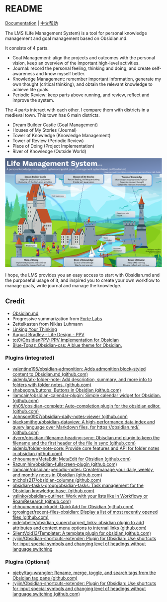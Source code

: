 # README

[Documentation](https://laozhou-in-germany.github.io/Chens_LMS_Public/) | [中文帮助](https://laozhou-in-germany.github.io/Chens_LMS_Public_CN/)

The LMS (Life Management System) is a tool for personal knowledge management and goal management based on Obsidian.md. 

It consists of 4 parts.

- Goal Management: align the projects and outcomes with the personal vision, keep an overview of the important high-level activities.
- Journal: record the personal feeling, thinking and doing, and create self-awareness and know myself better.
- Knowledge Management: remember important information, generate my own thought (critical thinking), and obtain the relevant knowledge to achieve life goals.
- Periodic Review: keep parts above running, and review, reflect and improve the system.



The 4 parts interact with each other. I compare them with districts in a medieval town.  This town has 6 main districts.   

- Dream Builder Castle (Goal Management)  
- Houses of My Stories (Journal)  
- Tower of Knowledge (Knowledge Management)  
- Tower of Review (Periodic Review)  
- Place of Doing (Project Implementation)  
- River of Knowledge (Outside World)  

![image-20220814182011048](docs/docs/images/image-20220814182011048.png)



I hope, the LMS provides you an easy access to start with Obsidian.md and the purposeful usage of it, and inspired you to create your own workflow to manage goals, write journal and manage the knowledge. 

## Credit
- [Obsidian.md](https://obsidian.md/)
- Progressive summarization from [Forte Labs](https://fortelabs.co/)
- Zettelkasten from Niklas Luhmann
- [Linking Your Thinking](https://www.linkingyourthinking.com/)
- [August Bradley - Life Design - PPV](https://www.youtube.com/user/augustbradley/featured)
- [tot0/ObsidianPPV: PPV implementation for Obsidian](https://github.com/tot0/ObsidianPPV)
- [Blue-Topaz_Obsidian-css: A blue theme for Obsidian. ](https://github.com/whyt-byte/Blue-Topaz_Obsidian-css)

### Plugins (integrated)
- [valentine195/obsidian-admonition: Adds admonition block-styled content to Obsidian.md (github.com)](https://github.com/valentine195/obsidian-admonition)
- [aidenlx/alx-folder-note: Add description, summary, and more info to folders with folder notes. (github.com)](https://github.com/aidenlx/alx-folder-note)
- [shabegom/buttons: Buttons in Obsidian (github.com)](https://github.com/shabegom/buttons)
- [liamcain/obsidian-calendar-plugin: Simple calendar widget for Obsidian. (github.com)](https://github.com/liamcain/obsidian-calendar-plugin)
- [tth05/obsidian-completr: Auto-completion plugin for the obsidian editor. (github.com)](https://github.com/tth05/obsidian-completr)
- [Johnson0907/obsidian-daily-notes-viewer (github.com)](https://github.com/Johnson0907/obsidian-daily-notes-viewer)
- [blacksmithgu/obsidian-dataview: A high-performance data index and query language over Markdown files, for https://obsidian.md/. (github.com)](https://github.com/blacksmithgu/obsidian-dataview)
- [dvcrn/obsidian-filename-heading-sync: Obisdian.md plugin to keep the filename and the first header of the file in sync (github.com)](https://github.com/dvcrn/obsidian-filename-heading-sync)
- [aidenlx/folder-note-core: Provide core features and API for folder notes in obsidian (github.com)](https://github.com/aidenlx/folder-note-core)
- [chhoumann/MetaEdit: MetaEdit for Obsidian (github.com)](https://github.com/chhoumann/MetaEdit)
- [Razumihin/obsidian-fullscreen-plugin (github.com)](https://github.com/razumihin/obsidian-fullscreen-plugin)
- [liamcain/obsidian-periodic-notes: Create/manage your daily, weekly, and monthly notes in Obsidian (github.com)](https://github.com/liamcain/obsidian-periodic-notes)
- [tnichols217/obsidian-columns (github.com)](https://github.com/tnichols217/obsidian-columns)
- [obsidian-tasks-group/obsidian-tasks: Task management for the Obsidian knowledge base. (github.com)](https://github.com/obsidian-tasks-group/obsidian-tasks)
- [vslinko/obsidian-outliner: Work with your lists like in Workflowy or RoamResearch (github.com)](https://github.com/vslinko/obsidian-outliner)
- [chhoumann/quickadd: QuickAdd for Obsidian (github.com)](https://github.com/chhoumann/quickadd)
- [tgrosinger/recent-files-obsidian: Display a list of most recently opened files (github.com)](https://github.com/tgrosinger/recent-files-obsidian)
- [mdelobelle/obsidian_supercharged_links: obsidian plugin to add attributes and context menu options to internal links (github.com)](https://github.com/mdelobelle/obsidian_supercharged_links)
- [SilentVoid13/Templater: A template plugin for obsidian (github.com)](https://github.com/SilentVoid13/Templater)
- [ryjjin/Obsidian-shortcuts-extender: Plugin for Obsidian: Use shortcuts for input special symbols and changing level of headings without language switching](https://github.com/ryjjin/Obsidian-shortcuts-extender)

### Plugins (Optional)
- [pjeby/tag-wrangler: Rename, merge, toggle, and search tags from the Obsidian tag pane (github.com)](https://github.com/pjeby/tag-wrangler)
- [ryjjin/Obsidian-shortcuts-extender: Plugin for Obsidian: Use shortcuts for input special symbols and changing level of headings without language switching (github.com)](https://github.com/ryjjin/Obsidian-shortcuts-extender)
